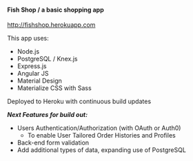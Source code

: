 #### Fish Shop / a basic shopping app

http://fishshop.herokuapp.com 

This app uses:
- Node.js
- PostgreSQL / Knex.js
- Express.js
- Angular JS
- Material Design
- Materialize CSS with Sass

Deployed to Heroku with continuous build updates

***Next Features for build out:***
- Users Authentication/Authorization (with OAuth or Auth0)
  - To enable User Tailored Order Histories and Profiles
- Back-end form validation
- Add additional types of data, expanding use of PostgreSQL
